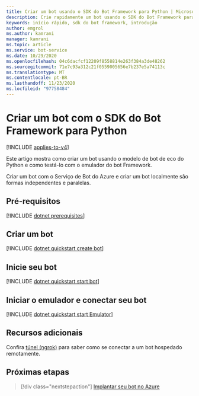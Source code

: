 ```yaml
---
title: Criar um bot usando o SDK do Bot Framework para Python | Microsoft Docs
description: Crie rapidamente um bot usando o SDK do Bot Framework para Python.
keywords: início rápido, sdk do bot framework, introdução
author: emgrol
ms.author: kamrani
manager: kamrani
ms.topic: article
ms.service: bot-service
ms.date: 10/29/2020
ms.openlocfilehash: 04c6dacfcf12209f8558814e263f384a3de48262
ms.sourcegitcommit: 71e7c93a312c21f0559005656e7b237e5a74113c
ms.translationtype: MT
ms.contentlocale: pt-BR
ms.lasthandoff: 11/23/2020
ms.locfileid: "97758484"
---
```

# <a name="create-a-bot-with-the-bot-framework-sdk-for-python"></a>Criar um bot com o SDK do Bot Framework para Python

[!INCLUDE [applies-to-v4](../includes/applies-to-v4-current.md)]

Este artigo mostra como criar um bot usando o modelo de bot de eco do Python e como testá-lo com o emulador do bot Framework.

Criar um bot com o Serviço de Bot do Azure e criar um bot localmente são formas independentes e paralelas.

<!-- Delete this include file [!INCLUDE [python quickstart](../includes/quickstart-python.md)] -->

## <a name="prerequisites"></a>Pré-requisitos

[!INCLUDE [dotnet prerequisites](~/includes/quickstart/python/quickstart-python-prerequisites.md)]

## <a name="create-a-bot"></a>Criar um bot

[!INCLUDE [dotnet quickstart create bot](~/includes/quickstart/python/quickstart-python-create-bot.md)]

## <a name="start-your-bot"></a>Inicie seu bot

[!INCLUDE [dotnet quickstart start bot](~/includes/quickstart/python/quickstart-python-start-bot.md)]

## <a name="start-the-emulator-and-connect-your-bot"></a>Iniciar o emulador e conectar seu bot

[!INCLUDE [dotnet quickstart start Emulator](~/includes/quickstart/common/quickstart-start-emulator.md)]

## <a name="additional-resources"></a>Recursos adicionais

Confira [túnel (ngrok)](https://github.com/Microsoft/BotFramework-Emulator/wiki/Tunneling-(ngrok)) para saber como se conectar a um bot hospedado remotamente.

## <a name="next-steps"></a>Próximas etapas

> [!div class="nextstepaction"]
> [Implantar seu bot no Azure](../bot-builder-deploy-az-cli.md)
